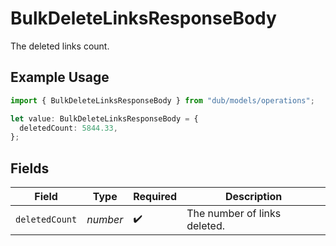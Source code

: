 # BulkDeleteLinksResponseBody

The deleted links count.

## Example Usage

```typescript
import { BulkDeleteLinksResponseBody } from "dub/models/operations";

let value: BulkDeleteLinksResponseBody = {
  deletedCount: 5844.33,
};
```

## Fields

| Field                        | Type                         | Required                     | Description                  |
| ---------------------------- | ---------------------------- | ---------------------------- | ---------------------------- |
| `deletedCount`               | *number*                     | :heavy_check_mark:           | The number of links deleted. |